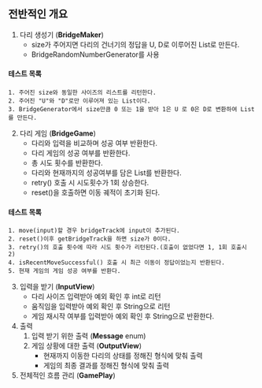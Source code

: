 ## 전반적인 개요

1. 다리 생성기 (**BridgeMaker**)
    - size가 주어지면 다리의 건너기의 정답을 U, D로 이루어진 List로 만든다.
    - BridgeRandomNumberGenerator를 사용

#### 테스트 목록

    1. 주어진 size와 동일한 사이즈의 리스트를 리턴한다.
    2. 주어진 "U"와 "D"로만 이루어져 있는 List이다.
    3. BridgeGenerator에서 size만큼 0 또는 1을 받아 1은 U 로 0은 D로 변환하여 List를 만든다.

2. 다리 게임 (**BridgeGame**)
    - 다리와 입력을 비교하며 성공 여부 반환한다.
    - 다리 게임의 성공 여부를 반환한다.
    - 총 시도 횟수를 반환한다.
    - 다리와 현재까지의 성공여부를 담은 List를 반환한다.
    - retry() 호출 시 시도횟수가 1회 상승한다.
    - reset()을 호출하면 이동 궤적이 초기화 된다.

#### 테스트 목록

    1. move(input)할 경우 bridgeTrack에 input이 추가된다.
    2. reset()이후 getBridgeTrack을 하면 size가 0이다.
    3. retry()의 호출 횟수에 따라 시도 횟수가 리턴된다.(호출이 없었다면 1, 1회 호출시 2)
    4. isRecentMoveSuccessful() 호출 시 최근 이동이 정답이었는지 반환된다. 
    5. 현재 게임의 게임 성공 여부를 반환다.

3. 입력을 받기 (**InputView**)
    - 다리 사이즈 입력받아 예외 확인 후 int로 리턴
    - 움직임을 입력받아 예외 확인 후 String으로 리턴
    - 게임 재시작 여부를 입력받아 예외 확인 후 String으로 반환한다.
4. 출력
    1. 입력 받기 위한 출력 (**Message** enum)
    2. 게임 상황에 대한 출력 (**OutputView**)
        - 현재까지 이동한 다리의 상태를 정해진 형식에 맞춰 출력
        - 게임의 최종 결과를 정해진 형식에 맞춰 출력
5. 전체적인 흐름 관리 (**GamePlay**)